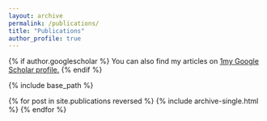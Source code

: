 ```yaml
---
layout: archive
permalink: /publications/
title: "Publications"
author_profile: true
---
```



{% if author.googlescholar %}
  You can also find my articles on <u><a href="{{author.googlescholar}}">1my Google Scholar profile</a>.</u>
{% endif %}

{% include base_path %}

{% for post in site.publications reversed %}
  {% include archive-single.html %}
{% endfor %}
